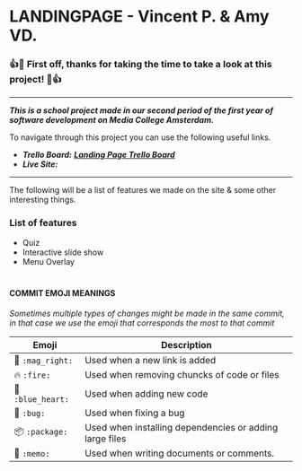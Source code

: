 # ****LANDINGPAGE - Vincent P. & Amy VD.****

### 👍🎉 First off, thanks for taking the time to take a look at this project! 🎉👍

---
***This is a school project made in our second period of the first year of software development on Media College Amsterdam.***

To navigate through this project you can use the following useful links.
* ***Trello Board:*** *__[Landing Page Trello Board]__*
* ***Live Site:***

---
The following will be a list of features we made on the site & some other interesting things.
### ****List of features****
* Quiz
* Interactive slide show
* Menu Overlay


[Landing Page Trello Board]: https://trello.com/b/PJkzGkD8/f1m2-landing-page-amy-vincent

#
#### ****COMMIT EMOJI MEANINGS****
*Sometimes multiple types of changes might be made in the same commit, in that case we use the emoji that corresponds the most to that commit* 

| Emoji                    | Description |
| -----------              | ----------- |
| 🔎 ```:mag_right:```          | Used when a new link is added |
| 🔥  ```:fire:```               | Used when removing chuncks of code or files |
| 💙 ```:blue_heart:```         | Used when adding new code |
| 🐛 ```:bug:```                | Used when fixing a bug |
| 📦 ```:package:```            | Used when installing dependencies or adding large files |
| 📝 ```:memo:```               | Used when writing documents or comments. |